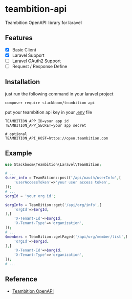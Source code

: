 # teambition-api
Teambition OpenAPI library for laravel
## Features

- [x] Basic Client
- [x] Laravel Support
- [ ] Laravel OAuth2 Support
- [ ] Request / Response Define

## Installation

just run the following command in your laravel project
```bash
composer require stackboom/teambition-api
```

put your teambition api key in your [.env](./.env.example) file
```dotenv
TEAMBITION_APP_ID=your app id
TEAMBITION_APP_SECRET=your app secret

# optional
TEAMBITION_API_HOST=https://open.teambition.com
```

## Example

```php
use Stackboom\Teambition\Laravel\TeamBition;

# ...
$user_info = TeamBition::post('/api/oauth/userInfo',[
    'userAccessToken'=>'your user access token',
]);
# ...
$orgId = 'your org id';

$orgInfo = TeamBition::get('/api/org/info',[
    'orgId'=>$orgId,
],[
    'X-Tenant-Id'=>$orgId,
    'X-Tenant-Type'=>'organization',
]);
# ...
$members = TeamBition::getPaged('/api/org/member/list',[
    'orgId'=>$orgId,
],[
    'X-Tenant-Id'=>$orgId,
    'X-Tenant-Type'=>'organization',
]);
# ...

```

## Reference
- [Teambition OpenAPI](https://open.teambition.com)
